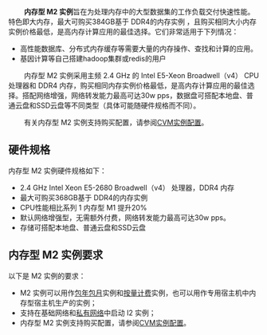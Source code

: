 

&nbsp;&nbsp;&nbsp;&nbsp;&nbsp;&nbsp;&nbsp;&nbsp;**内存型 M2 实例**旨在为处理内存中的大型数据集的工作负载交付快速性能。特色即大内存，最大可购买384GB基于 DDR4的内存实例 ，且购买相同大小内存实例价格最低，是高内存计算应用的最佳选择。它们非常适用于下列情况：

- 高性能数据库、分布式内存缓存等需要大量的内存操作、查找和计算的应用。
- 基因计算等自己搭建hadoop集群或redis的用户

&nbsp;&nbsp;&nbsp;&nbsp;&nbsp;&nbsp;&nbsp;&nbsp;内存型 M2 实例采用主频 2.4 GHz 的 Intel E5-Xeon Broadwell（v4） CPU处理器和 DDR4 内存，购买相同内存实例价格最低，是高内存计算应用的最佳选择。搭配网络增强，网络转发能力最高可达30w pps，数据盘可搭配本地盘、普通云盘和SSD云盘等不同类型（具体可能随硬件规格而不同）。

&nbsp;&nbsp;&nbsp;&nbsp;&nbsp;&nbsp;&nbsp;&nbsp;有关内存型 M2 实例支持购买配置，请参阅[CVM实例配置](https://www.qcloud.com/doc/product/213/2177)。


## 硬件规格
内存型 M2 实例硬件规格如下：

- 2.4 GHz  Intel Xeon  E5-2680 Broadwell（v4） 处理器，DDR4 内存
- 最大可购买368GB基于 DDR4的内存实例
- CPU性能相比系列 1 内存型 M1 提升20%
- 默认网络增强型，无需额外付费，网络转发能力最高可达30w pps。
- 存储可搭配本地盘、普通云盘和SSD云盘

## 内存型 M2 实例要求
以下是 M2 实例的要求：

- M2 实例可以用作[包年包月](https://www.qcloud.com/doc/product/213/2180#1.-.E5.8C.85.E5.B9.B4.E5.8C.85.E6.9C.88)实例和[按量计费](https://www.qcloud.com/doc/product/213/2180#2.-.E6.8C.89.E9.87.8F.E8.AE.A1.E8.B4.B9)实例，也可以用作专用宿主机中内存型宿主机生产的实例；
- 支持在基础网络和[私有网络](https://www.qcloud.com/doc/product/215/535#.E8.85.BE.E8.AE.AF.E4.BA.91.E7.A7.81.E6.9C.89.E7.BD.91.E7.BB.9C.E6.98.AF.E4.BB.80.E4.B9.88.EF.BC.9F)中启动 I2 实例；
- 内存型 M2 实例支持购买配置，请参阅[CVM实例配置](https://www.qcloud.com/doc/product/213/2177)。





